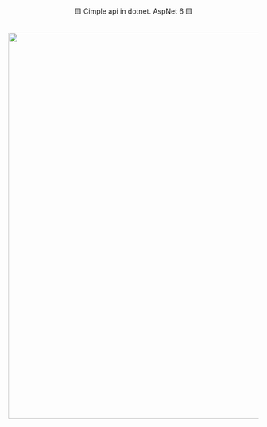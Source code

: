  <p align="center" >
  🟨 Cimple api in dotnet. AspNet 6 🟨
</p>

##

<p align="center" >
   <img width=777 src='https://user-images.githubusercontent.com/69175890/221440229-2a54c7e4-aade-4cbd-83d7-93ff5f10c8ee.png'/>
</p>
 


